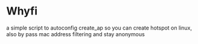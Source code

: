 # Whyfi
a simple script to autoconfig create_ap so you can create hotspot on linux, also by pass mac address filtering and stay anonymous
